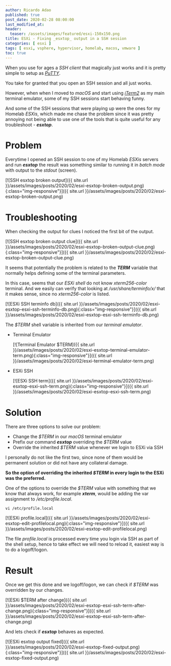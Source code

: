 ```yaml
---
author: Ricardo Adao
published: true
post_date: 2020-02-28 08:00:00  
last_modified_at:
header:
  teaser: /assets/images/featured/esxi-150x150.png
title: ESXi - Fixing _esxtop_ output in a SSH session
categories: [ esxi ]
tags: [ esxi, vsphere, hypervisor, homelab, macos, vmware ]
toc: true
---
```

When you use for ages a _SSH client_ that magically just works and it is pretty simple to setup as [_PuTTY_](https://www.chiark.greenend.org.uk/~sgtatham/putty/).

You take for granted that you open an SSH session and all just works.

However, when when I moved to _macOS_ and start using [_iTerm2_](https://iterm2.com/) as my main terminal emulator, some of my SSH sessions start behaving funny.

And some of the SSH sessions that were playing up were the ones for my Homelab _ESXis_, which made me chase the problem since it was pretty annoying not being able to use one of the tools that is quite useful for any troubleshoot - _**esxtop**_.

# Problem

Everytime I opened an SSH session to one of my Homelab _ESXis_ servers and run _**esxtop**_ the result was something similar to running it in _batch mode_ with output to the _stdout_ (screen).

[![SSH esxtop broken output]({{ site.url }}/assets/images/posts/2020/02/esxi-esxtop-broken-output.png){:class="img-responsive"}]({{ site.url }}/assets/images/posts/2020/02/esxi-esxtop-broken-output.png)

# Troubleshooting

When checking the output for clues I noticed the first bit of the output.

[![SSH esxtop broken output clue]({{ site.url }}/assets/images/posts/2020/02/esxi-esxtop-broken-output-clue.png){:class="img-responsive"}]({{ site.url }}/assets/images/posts/2020/02/esxi-esxtop-broken-output-clue.png)

It seems that potentially the problem is related to the _**TERM**_ variable that normally helps defining some of the terminal parameters.

In this case, seems that our _ESXi shell_ do not know _xterm256-color_ terminal.
And we easily can verify that looking at _/usr/share/terminfo/x/_ that it makes sense, since no _xterm256-color_ is listed.

[![ESXi SSH terminfo db]({{ site.url }}/assets/images/posts/2020/02/esxi-esxtop-esxi-ssh-terminfo-db.png){:class="img-responsive"}]({{ site.url }}/assets/images/posts/2020/02/esxi-esxtop-esxi-ssh-terminfo-db.png)


The _$TERM_ shell variable is inherited from our _terminal emulator_.

* Terminal Emulator

  [![Terminal Emulator $TERM]({{ site.url }}/assets/images/posts/2020/02/esxi-esxtop-terminal-emulator-term.png){:class="img-responsive"}]({{ site.url }}/assets/images/posts/2020/02/esxi-terminal-emulator-term.png)

* ESXi SSH

  [![ESXi SSH term]({{ site.url }}/assets/images/posts/2020/02/esxi-esxtop-esxi-ssh-term.png){:class="img-responsive"}]({{ site.url }}/assets/images/posts/2020/02/esxi-esxtop-esxi-ssh-term.png)

# Solution

There are three options to solve our problem:

* Change the _$TERM_ in our _macOS_ terminal emulator
* Prefix our command _**esxtop**_ overriding the _$TERM_ value
* Override the inherited _$TERM_ value whenever we login to ESXi via SSH

I personally do not like the first two, since none of them would be permanent solution or did not have any collateral damage.

**So the option of overriding the inherited _$TERM_ in every login to the ESXi was the preferred.**

One of the options to override the _$TERM_ value with something that we know that always work, for example _**xterm**_, would be adding the var assignment to _/etc/profile.local_.

```shell
vi /etc/profile.local
```

[![ESXi profile.local]({{ site.url }}/assets/images/posts/2020/02/esxi-esxtop-edit-profilelocal.png){:class="img-responsive"}]({{ site.url }}/assets/images/posts/2020/02/esxi-esxtop-edit-profilelocal.png)

The file _profile.local_ is processed every time you login via SSH as part of the shell setup, hence to take effect we will need to reload it, easiest way is to do a logoff/logon.

# Result

Once we get this done and we logoff/logon, we can check if _$TERM_ was overridden by our changes.

[![ESXi $TERM after change]({{ site.url }}/assets/images/posts/2020/02/esxi-esxtop-esxi-ssh-term-after-change.png){:class="img-responsive"}]({{ site.url }}/assets/images/posts/2020/02/esxi-esxtop-esxi-ssh-term-after-change.png)

And lets check if _**esxtop**_ behaves as expected.

[![ESXi esxtop output fixed]({{ site.url }}/assets/images/posts/2020/02/esxi-esxtop-fixed-output.png){:class="img-responsive"}]({{ site.url }}/assets/images/posts/2020/02/esxi-esxtop-fixed-output.png)
